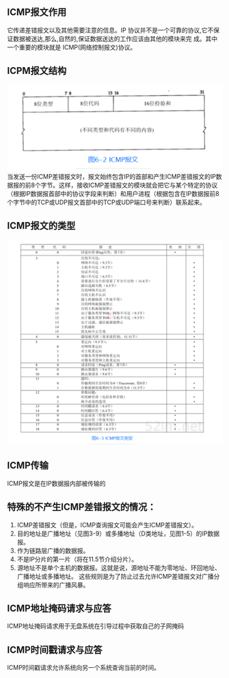 ## ICMP报文作用
它传递差错报文以及其他需要注意的信息。IP 协议并不是一个可靠的协议,它不保证数据被送达,那么,自然的,保证数据送达的工作应该由其他的模块来完 成。其中一个重要的模块就是 ICMP(网络控制报文)协议。
## ICPM报文结构
![](./assets/tcpip8.png)
当发送一份ICMP差错报文时，报文始终包含IP的首部和产生ICMP差错报文的IP数据报的前8个字节。这样，接收ICMP差错报文的模块就会把它与某个特定的协议（根据IP数据报首部中的协议字段来判断）和用户进程（根据包含在IP数据报前8个字节中的TCP或UDP报文首部中的TCP或UDP端口号来判断）联系起来。
## ICMP报文的类型
![](./assets/tcpip9.png)
## ICMP传输
ICMP报文是在IP数据报内部被传输的

## 特殊的不产生ICMP差错报文的情况：
1. ICMP差错报文（但是，ICMP查询报文可能会产生ICMP差错报文）。
2. 目的地址是广播地址（见图3-9）或多播地址（D类地址，见图1-5）的IP数据报。
3. 作为链路层广播的数据报。
4. 不是IP分片的第一片（将在11.5节介绍分片）。
5. 源地址不是单个主机的数据报。这就是说，源地址不能为零地址、环回地址、广播地址或多播地址。
这些规则是为了防止过去允许ICMP差错报文对广播分组响应所带来的广播风暴。


## ICMP地址掩码请求与应答
ICMP地址掩码请求用于无盘系统在引导过程中获取自己的子网掩码

## ICMP时间戳请求与应答
ICMP时间戳请求允许系统向另一个系统查询当前的时间。